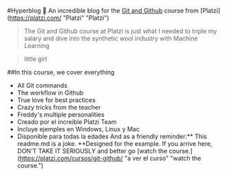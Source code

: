 #Hyperblog 💚
An incredible blog for the [Git and Github](https://platzi.com/cursos/git-github/ "Git and Github") course from [Platzi](https://platzi.com/ "Platzi" "Platzi")

>The Git and Github course at Platzi is just what I needed to triple my salary and dive into the synthetic wool industry with Machine Learning

>little girl

##In this course, we cover everything
* All Git commands
* The workflow in Github
* True love for best practices
* Crazy tricks from the teacher
* Freddy's multiple personalities
* Creado por el increible Platzi Team
* Incluye ejemples en Windows, Linux y Mac
* Disponible para todas la edades
And as a friendly reminder:** This readme.md is a joke. **Designed for the example. If you arrive here, DON'T TAKE IT SERIOUSLY and better go [watch the course.](https://platzi.com/cursos/git-github/ "a ver el curso" "watch the course.")